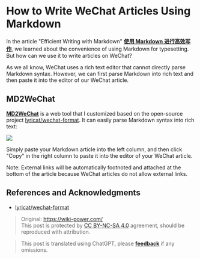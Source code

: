 # How to Write WeChat Articles Using Markdown

In the article "Efficient Writing with Markdown" [**使用 Markdown 进行高效写作**](https://wiki-power.com/en/%E4%BD%BF%E7%94%A8Markdown%E8%BF%9B%E8%A1%8C%E9%AB%98%E6%95%88%E5%86%99%E4%BD%9C), we learned about the convenience of using Markdown for typesetting. But how can we use it to write articles on WeChat?

As we all know, WeChat uses a rich text editor that cannot directly parse Markdown syntax. However, we can first parse Markdown into rich text and then paste it into the editor of our WeChat article.

## MD2WeChat

[**MD2WeChat**](https://md2wechat.wiki-power.com/) is a web tool that I customized based on the open-source project [lyricat/wechat-format](https://github.com/lyricat/wechat-format). It can easily parse Markdown syntax into rich text:

[![](https://wiki-media-1253965369.cos.ap-guangzhou.myqcloud.com/img/20210216125752.png)](https://md2wechat.wiki-power.com/)

Simply paste your Markdown article into the left column, and then click "Copy" in the right column to paste it into the editor of your WeChat article.

Note: External links will be automatically footnoted and attached at the bottom of the article because WeChat articles do not allow external links.

## References and Acknowledgments

- [lyricat/wechat-format](https://github.com/lyricat/wechat-format)

> Original: <https://wiki-power.com/>  
> This post is protected by [CC BY-NC-SA 4.0](https://creativecommons.org/licenses/by/4.0/deed.en) agreement, should be reproduced with attribution.

> This post is translated using ChatGPT, please [**feedback**](https://github.com/linyuxuanlin/Wiki_MkDocs/issues/new) if any omissions.
